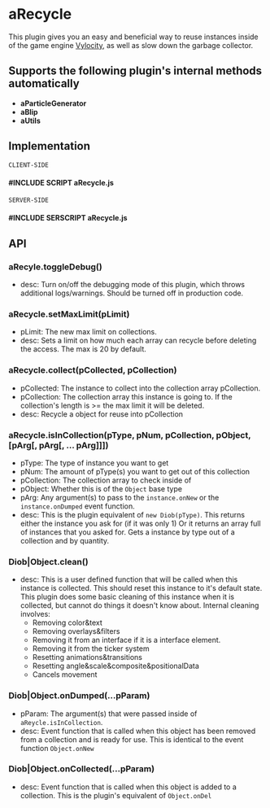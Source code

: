 # aRecycle
This plugin gives you an easy and beneficial way to reuse instances inside of the game engine [Vylocity](https://vylocity.com), as well as slow down the garbage collector.

## Supports the following plugin's internal methods automatically  
* **aParticleGenerator**  
* **aBlip**  
* **aUtils**  

## Implementation 

`CLIENT-SIDE`  
#### #INCLUDE SCRIPT aRecycle.js  
`SERVER-SIDE` 
#### #INCLUDE SERSCRIPT aRecycle.js  

## API  
### aRecyle.toggleDebug()
   - desc: Turn on/off the debugging mode of this plugin, which throws additional logs/warnings. Should be turned off in production code.
  
###  aRecycle.setMaxLimit(pLimit)
   - pLimit: The new max limit on collections.
   - desc: Sets a limit on how much each array can recycle before deleting the access. The max is 20 by default. 

###  aRecycle.collect(pCollected, pCollection)
  - pCollected: The instance to collect into the collection array pCollection.
  - pCollection: The collection array this instance is going to. If the collection's length is >= the max limit it will be deleted.
  - desc: Recycle a object for reuse into pCollection

###  aRecycle.isInCollection(pType, pNum, pCollection, pObject, [pArg[, pArg[, ... pArg]]])
  - pType: The type of instance you want to get
  - pNum: The amount of pType(s) you want to get out of this collection
  - pCollection: The collection array to check inside of
  - pObject: Whether this is of the `Object` base type
  - pArg: Any argument(s) to pass to the `instance.onNew` or the `instance.onDumped` event function.
  - desc: This is the plugin equivalent of `new Diob(pType)`. This returns either the instance you ask for (if it was only 1) Or it returns an array full of instances that you asked for. Gets a instance by type out of a collection and by quantity.

### Diob|Object.clean()
   - desc: This is a user defined function that will be called when this instance is collected. This should reset this instance to it's default state. This plugin does some basic cleaning of this instance when it is collected, but cannot do things it doesn't know about. Internal cleaning involves:
      - Removing color&text
      - Removing overlays&filters
      - Removing it from an interface if it is a interface element.
      - Removing it from the ticker system
      - Resetting animations&transitions
      - Resetting angle&scale&composite&positionalData
      - Cancels movement

### Diob|Object.onDumped(...pParam)
   - pParam: The argument(s) that were passed inside of `aReycle.isInCollection`.
   - desc: Event function that is called when this object has been removed from a collection and is ready for use. This is identical to the event function `Object.onNew`


### Diob|Object.onCollected(...pParam)
   - desc: Event function that is called when this object is added to a collection. This is the plugin's equivalent of `Object.onDel`
